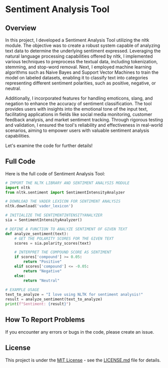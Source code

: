 # Sentiment Analysis Tool

## Overview
In this project, I developed a Sentiment Analysis Tool utilizing the nltk module. The objective was to create a robust system capable of analyzing text data to determine the underlying sentiment expressed. Leveraging the natural language processing capabilities offered by nltk, I implemented various techniques to preprocess the textual data, including tokenization, stemming, and stop-word removal. Next, I employed machine learning algorithms such as Naive Bayes and Support Vector Machines to train the model on labeled datasets, enabling it to classify text into categories representing different sentiment polarities, such as positive, negative, or neutral. 

Additionally, I incorporated features for handling emoticons, slang, and negation to enhance the accuracy of sentiment classification. The tool provides users with insights into the emotional tone of the input text, facilitating applications in fields like social media monitoring, customer feedback analysis, and market sentiment tracking. Through rigorous testing and validation, I ensured the tool's reliability and effectiveness in real-world scenarios, aiming to empower users with valuable sentiment analysis capabilities.

Let's examine the code for further details!

## Full Code
Here is the full code of Sentiment Analysis Tool:
```python
# IMPORT THE NLTK LIBRARY AND SENTIMENT ANALYSIS MODULE
import nltk
from nltk.sentiment import SentimentIntensityAnalyzer

# DOWNLOAD THE VADER LEXICON FOR SENTIMENT ANALYSIS
nltk.download('vader_lexicon')

# INITIALIZE THE SENTIMENTINTENSITYANALYZER
sia = SentimentIntensityAnalyzer()

# DEFINE A FUNCTION TO ANALYZE SENTIMENT OF GIVEN TEXT
def analyze_sentiment(text):
    # GET THE POLARITY SCORES FOR THE GIVEN TEXT
    scores = sia.polarity_scores(text)

    # INTERPRET THE COMPOUND SCORE AS SENTIMENT
    if scores['compound'] >= 0.05:
        return "Positive"
    elif scores['compound'] <= -0.05:
        return "Negative"
    else:
        return "Neutral"
        
# EXAMPLE USAGE
text_to_analyze = "I love using NLTK for sentiment analysis!"
result = analyze_sentiment(text_to_analyze)
print(f"Sentiment: {result}")
```

## How To Report Problems
If you encounter any errors or bugs in the code, please create an issue.

## License
This project is under the [MIT License](https://github.com/AbhijeetKumarThakur2198/Python_Projects/tree/main/Projects_List/LICENSE.md) - see the [LICENSE.md](https://github.com/AbhijeetKumarThakur2198/Python_Projects/tree/main/Projects_List/LICENSE.md) file for details.
